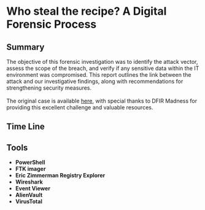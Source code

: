 <h1>Who steal the recipe? A Digital Forensic Process</h1>

<h2>Summary</h2>

The objective of this forensic investigation was to identify the attack vector, assess the scope of the breach, and verify if any sensitive data within the IT environment was compromised. This report outlines the link between the attack and our investigative findings, along with recommendations for strengthening security measures.<br/>
<br/>The original case is available [here](https://dfirmadness.com/the-stolen-szechuan-sauce/), with special thanks to DFIR Madness for providing this excellent challenge and valuable resources.<br/>

<h2>Time Line</h2>
<h2>Tools</h2>

- <b>PowerShell</b>
- <b>FTK imager</b> 
- <b>Eric Zimmerman Registry Explorer</b>
- <b>Wireshark</b>
- <b>Event Viewer</b>
- <b>AlienVault</b>
- <b>VirusTotal</b>


